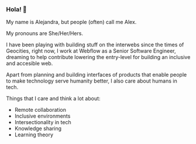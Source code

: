 ### Hola! 👋

My name is Alejandra, but people (often) call me Alex.

My pronouns are She/Her/Hers.

I have been playing with building stuff on the interwebs since the times of Geocities, right now, I work at Webflow as a Senior Software Engineer, dreaming to help contribute lowering the entry-level for building an inclusive and accesible web.

Apart from planning and building interfaces of products that enable people to make technology serve humanity better, I also care about humans in tech.

Things that I care and think a lot about:

* Remote collaboration
* Inclusive environments
* Intersectionality in tech
* Knowledge sharing
* Learning theory


<!--
**AlxSavage/AlxSavage** is a ✨ _special_ ✨ repository because its `README.md` (this file) appears on your GitHub profile.

Here are some ideas to get you started:

- 🔭 I’m currently working on ...
- 🌱 I’m currently learning ...
- 👯 I’m looking to collaborate on ...
- 🤔 I’m looking for help with ...
- 💬 Ask me about ...
- 📫 How to reach me: ...
- 😄 Pronouns: ...
- ⚡ Fun fact: ...
-->
